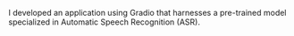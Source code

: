 I developed an application using Gradio that harnesses a pre-trained model specialized in Automatic Speech Recognition (ASR).

